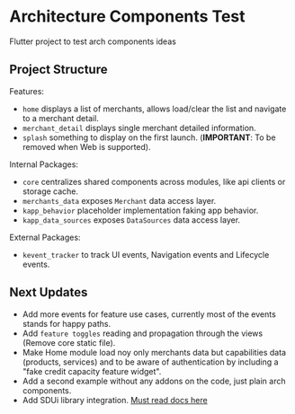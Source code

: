 # Architecture Components Test

Flutter project to test arch components ideas

## Project Structure

Features:
- `home` displays a list of merchants, allows load/clear the list and navigate to a merchant detail.
- `merchant_detail` displays single merchant detailed information.
- `splash` something to display on the first launch. (**IMPORTANT**: To be removed when Web is supported).

Internal Packages:
- `core` centralizes shared components across modules, like api clients or storage cache.
- `merchants_data` exposes `Merchant` data access layer.
- `kapp_behavior` placeholder implementation faking app behavior.
- `kapp_data_sources` exposes `DataSources` data access layer.

External Packages:
- `kevent_tracker` to track UI events, Navigation events and Lifecycle events.

## Next Updates

- Add more events for feature use cases, currently most of the events stands for happy paths.
- Add `feature toggles` reading and propagation through the views (Remove core static file).
- Make Home module load noy only merchants data but capabilities data (products, services) and
to be aware of authentication by including a "fake credit capacity feature widget".
- Add a second example without any addons on the code, just plain arch components.
- Add SDUi library integration. [Must read docs here](https://kueski.atlassian.net/wiki/spaces/DOC/pages/2505670661/WIP+Putting+the+SDUI+mindset+into+practice+with+MiCuenta+feature)
